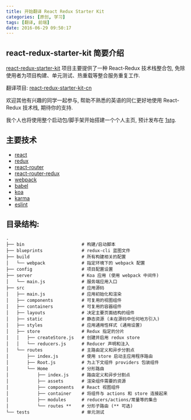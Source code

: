 ```yaml
---
title: 开始翻译 React Redux Starter Kit
categories: [原创, 学习]
tags: [翻译, 前端]
date: 2016-06-29 09:50:17
---
```

## react-redux-starter-kit 简要介绍

[react-redux-starter-kit](https://github.com/davezuko/react-redux-starter-kit) 项目主要提供了一种 React-Redux 技术栈整合包, 免除使用者为项目构建、单元测试、热重载等整合服务重复工作.

翻译项目: [react-redux-starter-kit-cn](https://github.com/JounQin/react-redux-starter-kit-cn)

<!--more-->

欢迎其他有兴趣的同学一起参与, 帮助不熟悉的英语的同仁更好地使用 React-Redux 技术栈, 期待你的支持.

我个人也将使用整个启动包/脚手架开始搭建一个个人主页, 预计发布在 [1stg](http://1stg.me).

## 主要技术

* [react](https://github.com/facebook/react)
* [redux](https://github.com/rackt/redux)
* [react-router](https://github.com/rackt/react-router)
* [react-router-redux](https://github.com/rackt/react-router-redux)
* [webpack](https://github.com/webpack/webpack)
* [babel](https://github.com/babel/babel)
* [koa](https://github.com/koajs/koa)
* [karma](https://github.com/karma-runner/karma)
* [eslint](http://eslint.org)

## 目录结构:

```
.
├── bin                      # 构建/启动脚本
├── blueprints               # redux-cli 蓝图文件
├── build                    # 所有构建相关的配置
│   └── webpack              # 指定环境下的 webpack 配置
├── config                   # 项目配置设置
├── server                   # Koa 应用 (使用 webpack 中间件)
│   └── main.js              # 服务端应用入口
├── src                      # 应用源码
│   ├── main.js              # 应用初始化和渲染
│   ├── components           # 可复用的视图组件
│   ├── containers           # 可复用的容器组件
│   ├── layouts              # 决定主要页面结构的组件
│   ├── static               # 静态资源 (未在源码中任何地方引入)
│   ├── styles               # 应用通用性样式 (通用设置)
│   ├── store                # Redux 指定的分片
│   │   ├── createStore.js   # 创建并启用 redux store
│   │   └── reducers.js      # Reducer 声明和注入
│   └── routes               # 主路由定义和异步分割点
│       ├── index.js         # 使用 store 启动主应用程序路由
│       ├── Root.js          # 为上下文组件 providers 包装组件
│       └── Home             # 分形路由
│           ├── index.js     # 路由定义和异步分割点
│           ├── assets       # 渲染组件需要的资源
│           ├── components   # React 视图组件
│           ├── container    # 将组件与 actions 和 store 连接起来
│           ├── modules      # reducers/actions/常量等的集合
│           └── routes **    # 分形子路由 (** 可选)
└── tests                    # 单元测试
```
